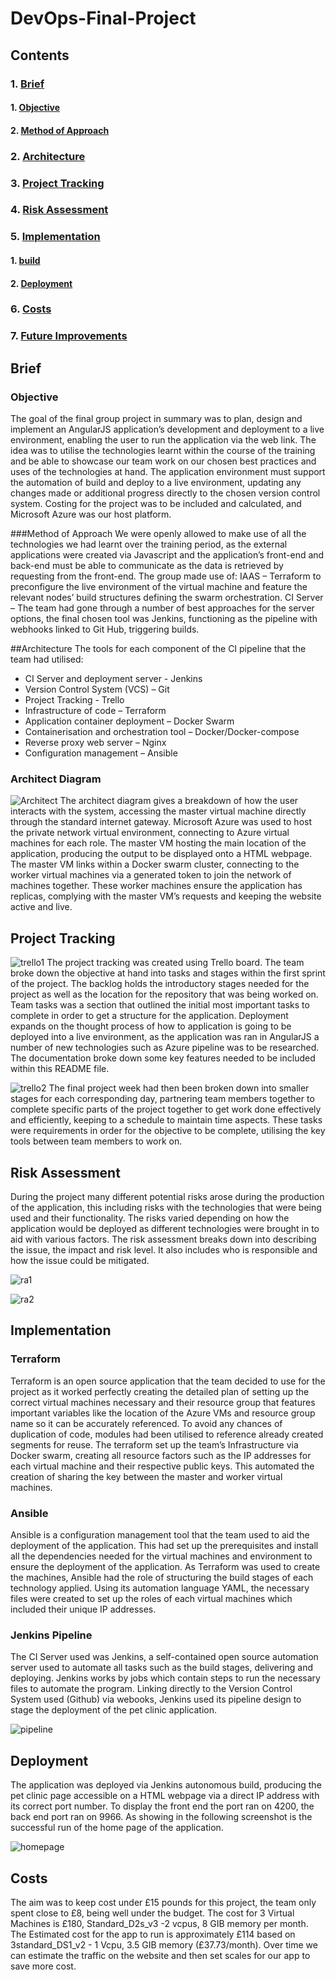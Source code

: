 # DevOps-Final-Project

## Contents
### 1. [Brief](#Brief)
#### 1. [Objective](#Objective)
#### 2. [Method of Approach](#MOP)
### 2. [Architecture](#Architecture)
### 3. [Project Tracking](#PT)
### 4. [Risk Assessment](#Risk-Assessment)
### 5. [Implementation](#imp)
#### 1. [build](#build)
#### 2. [Deployment](#dep)
### 6. [Costs](#Costs)
### 7. [Future Improvements](#Future-Improvements)

## Brief
### Objective
The goal of the final group project in summary was to plan, design and implement an AngularJS application’s development and deployment to a live environment, enabling the user to run the application via the web link. The idea was to utilise the technologies learnt within the course of the training and be able to showcase our team work on our chosen best practices and uses of the technologies at hand. The application environment must support the automation of build and deploy to a live environment, updating any changes made or additional progress directly to the chosen version control system. Costing for the project was to be included and calculated, and Microsoft Azure was our host platform.

###Method of Approach
We were openly allowed to make use of all the technologies we had learnt over the training period, as the external applications were created via Javascript and the application’s front-end and back-end must be able to communicate as the data is retrieved by requesting from the front-end. The group made use of:
IAAS – Terraform to preconfigure the live environment of the virtual machine and feature the relevant nodes’ build structures defining the swarm orchestration.
CI Server – The team had gone through a number of best approaches for the server options, the final chosen tool was Jenkins, functioning as the pipeline with webhooks linked to Git Hub, triggering builds.


##Architecture
The tools for each component of the CI pipeline that the team had utilised:

-	CI Server and deployment server - Jenkins
-	Version Control System (VCS) – Git 
-	Project Tracking - Trello
-	Infrastructure of code – Terraform
-	Application container deployment – Docker Swarm
-	Containerisation and orchestration tool – Docker/Docker-compose
-	Reverse proxy web server – Nginx
-	Configuration management – Ansible

### Architect Diagram 
![Architect](https://github.com/MIhsanA/DevOps-Final-Project/tree/Development/pics/architect.JPG)
The architect diagram gives a breakdown of how the user interacts with the system, accessing the master virtual machine directly through the standard internet gateway. Microsoft Azure was used to host the private network virtual environment, connecting to Azure virtual machines for each role. The master VM hosting the main location of the application, producing the output to be displayed onto a HTML webpage. The master VM links within a Docker swarm cluster, connecting to the worker virtual machines via a generated token to join the network of machines together. These worker machines ensure the application has replicas, complying with the master VM’s requests and keeping the website active and live.

## Project Tracking
![trello1](https://github.com/MIhsanA/DevOps-Final-Project/tree/Development/pics/trello_pt1.JPG)
The project tracking was created using Trello board. The team broke down the objective at hand into tasks and stages within the first sprint of the project. The backlog holds the introductory stages needed for the project as well as the location for the repository that was being worked on. Team tasks was a section that outlined the initial most important tasks to complete in order to get a structure for the application. Deployment expands on the thought process of how to application is going to be deployed into a live environment, as the application was ran in AngularJS a number of new technologies such as Azure pipeline was to be researched. The documentation broke down some key features needed to be included within this README file.

![trello2](https://github.com/MIhsanA/DevOps-Final-Project/tree/Development/pics/trello_pt2.JPG)
The final project week had then been broken down into smaller stages for each corresponding day, partnering team members together to complete specific parts of the project together to get work done effectively and efficiently, keeping to a schedule to maintain time aspects. These tasks were requirements in order for the objective to be complete, utilising the key tools between team members to work on. 

## Risk Assessment
During the project many different potential risks arose during the production of the application, this including risks with the technologies that were being used and their functionality. The risks varied depending on how the application would be deployed as different technologies were brought in to aid with various factors. The risk assessment breaks down into describing the issue, the impact and risk level. It also includes who is responsible and how the issue could be mitigated.


![ra1](https://github.com/MIhsanA/DevOps-Final-Project/tree/Development/pics/riskassessment.JPG)

![ra2](https://github.com/MIhsanA/DevOps-Final-Project/tree/Development/pics/riskassessment2.JPG)

## Implementation
### Terraform
Terraform is an open source application that the team decided to use for the project as it worked perfectly creating the detailed plan of setting up the correct virtual machines necessary and their resource group that features important variables like the location of the Azure VMs and resource group name so it can be accurately referenced. To avoid any chances of duplication of code, modules had been utilised to reference already created segments for reuse. The terraform set up the team’s Infrastructure via Docker swarm, creating all resource factors such as the IP addresses for each virtual machine and their respective public keys. This automated the creation of sharing the key between the master and worker virtual machines.

### Ansible
Ansible is a configuration management tool that the team used to aid the deployment of the application. This had set up the prerequisites and install all the dependencies needed for the virtual machines and environment to ensure the deployment of the application. As Terraform was used to create the machines, Ansible had the role of structuring the build stages of each technology applied. Using its automation language YAML, the necessary files were created to set up the roles of each virtual machines which included their unique IP addresses.  

### Jenkins Pipeline
The CI Server used was Jenkins, a self-contained open source automation server used to automate all tasks such as the build stages, delivering and deploying. Jenkins works by jobs which contain steps to run the necessary files to automate the program. Linking directly to the Version Control System used (Github) via webooks, Jenkins used its pipeline design to stage the deployment of the pet clinic application. 

![pipeline](https://github.com/MIhsanA/DevOps-Final-Project/tree/Development/pics/jenkins.png)

## Deployment
The application was deployed via Jenkins autonomous build, producing the pet clinic page accessible on a HTML webpage via a direct IP address with its correct port number. To display the front end the port ran on 4200, the back end port ran on 9966. As showing in the following screenshot is the successful run of the home page of the application. 

![homepage](https://github.com/MIhsanA/DevOps-Final-Project/tree/Development/pics/petclinic.png)

## Costs
The aim was to keep cost under £15 pounds for this project, the team only spent close to £8, being well under the budget.
The cost for 3 Virtual Machines is £180, Standard_D2s_v3 -2 vcpus, 8 GIB memory per month.
The Estimated cost for the app to run is approximately £114 based on 3standard_DS1_v2 - 1 Vcpu, 3.5 GIB memory (£37.73/month). Over time we can estimate the traffic on the website and then set scales for our app to save more cost.







